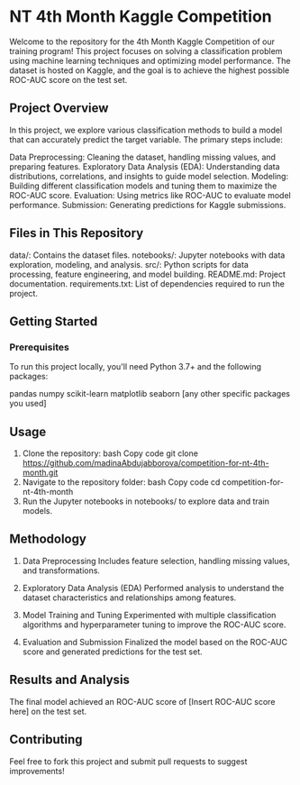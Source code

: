 # NT 4th Month Kaggle Competition
Welcome to the repository for the 4th Month Kaggle Competition of our training program! This project focuses on solving a classification problem using machine learning techniques and optimizing model performance. The dataset is hosted on Kaggle, and the goal is to achieve the highest possible ROC-AUC score on the test set.

## Project Overview
In this project, we explore various classification methods to build a model that can accurately predict the target variable. The primary steps include:

Data Preprocessing: Cleaning the dataset, handling missing values, and preparing features.
Exploratory Data Analysis (EDA): Understanding data distributions, correlations, and insights to guide model selection.
Modeling: Building different classification models and tuning them to maximize the ROC-AUC score.
Evaluation: Using metrics like ROC-AUC to evaluate model performance.
Submission: Generating predictions for Kaggle submissions.

## Files in This Repository
data/: Contains the dataset files.
notebooks/: Jupyter notebooks with data exploration, modeling, and analysis.
src/: Python scripts for data processing, feature engineering, and model building.
README.md: Project documentation.
requirements.txt: List of dependencies required to run the project.

## Getting Started
### Prerequisites
To run this project locally, you'll need Python 3.7+ and the following packages:

pandas
numpy
scikit-learn
matplotlib
seaborn
[any other specific packages you used]

## Usage
1. Clone the repository:
bash
Copy code
git clone https://github.com/madinaAbdujabborova/competition-for-nt-4th-month.git
2. Navigate to the repository folder:
bash
Copy code
cd competition-for-nt-4th-month
3. Run the Jupyter notebooks in notebooks/ to explore data and train models.

## Methodology
1. Data Preprocessing
Includes feature selection, handling missing values, and transformations.

2. Exploratory Data Analysis (EDA)
Performed analysis to understand the dataset characteristics and relationships among features.

3. Model Training and Tuning
Experimented with multiple classification algorithms and hyperparameter tuning to improve the ROC-AUC score.

4. Evaluation and Submission
Finalized the model based on the ROC-AUC score and generated predictions for the test set.

## Results and Analysis
The final model achieved an ROC-AUC score of [Insert ROC-AUC score here] on the test set.

## Contributing
Feel free to fork this project and submit pull requests to suggest improvements!